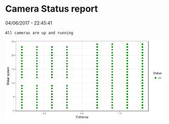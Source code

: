 Camera Status report
================
04/06/2017 - 22:45:41

    All cameras are up and running

![](camreport_files/figure-markdown_github/unnamed-chunk-2-1.png)
